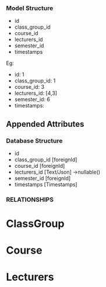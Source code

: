 ### Model Structure

- id
- class_group_id
- course_id
- lecturers_id
- semester_id
- timestamps


Eg:
- id: 1
- class_group_id: 1
- course_id: 3
- lecturers_id: [4,3]
- semester_id: 6
- timestamps:


## Appended Attributes

    

### Database Structure
- id
- class_group_id [foreignId]
- course_id [foreignId]
- lecturers_id [Text/Json] ->nullable()
- semester_id [foreignId]
- timestamps [Timestamps]


### RELATIONSHIPS
# ClassGroup

# Course

# Lecturers











